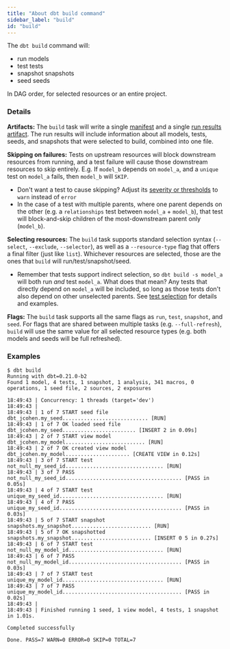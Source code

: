 ```yaml
---
title: "About dbt build command"
sidebar_label: "build"
id: "build"
---
```


The `dbt build` command will:
- run models
- test tests
- snapshot snapshots
- seed seeds

In DAG order, for selected resources or an entire project.

### Details

**Artifacts:** The `build` task will write a single [manifest](/reference/artifacts/manifest-json) and a single [run results artifact](/reference/artifacts/run-results-json). The run results will include information about all models, tests, seeds, and snapshots that were selected to build, combined into one file.

**Skipping on failures:** Tests on upstream resources will block downstream resources from running, and a test failure will cause those downstream resources to skip entirely. E.g. If `model_b` depends on `model_a`, and a `unique` test on `model_a` fails, then `model_b` will `SKIP`.
- Don't want a test to cause skipping? Adjust its [severity or thresholds](/reference/resource-configs/severity) to `warn` instead of `error`
- In the case of a test with multiple parents, where one parent depends on the other (e.g. a `relationships` test between `model_a` + `model_b`), that test will block-and-skip children of the most-downstream parent only (`model_b`).

**Selecting resources:** The `build` task supports standard selection syntax (`--select`, `--exclude`, `--selector`), as well as a `--resource-type` flag that offers a final filter (just like `list`). Whichever resources are selected, those are the ones that `build` will run/test/snapshot/seed.
- Remember that tests support indirect selection, so `dbt build -s model_a` will both run _and_ test `model_a`. What does that mean? Any tests that directly depend on `model_a` will be included, so long as those tests don't also depend on other unselected parents. See [test selection](/reference/node-selection/test-selection-examples) for details and examples.

**Flags:** The `build` task supports all the same flags as `run`, `test`, `snapshot`, and `seed`. For flags that are shared between multiple tasks (e.g. `--full-refresh`), `build` will use the same value for all selected resource types (e.g. both models and seeds will be full refreshed).

### Examples

```
$ dbt build
Running with dbt=0.21.0-b2
Found 1 model, 4 tests, 1 snapshot, 1 analysis, 341 macros, 0 operations, 1 seed file, 2 sources, 2 exposures

18:49:43 | Concurrency: 1 threads (target='dev')
18:49:43 |
18:49:43 | 1 of 7 START seed file dbt_jcohen.my_seed............................ [RUN]
18:49:43 | 1 of 7 OK loaded seed file dbt_jcohen.my_seed........................ [INSERT 2 in 0.09s]
18:49:43 | 2 of 7 START view model dbt_jcohen.my_model.......................... [RUN]
18:49:43 | 2 of 7 OK created view model dbt_jcohen.my_model..................... [CREATE VIEW in 0.12s]
18:49:43 | 3 of 7 START test not_null_my_seed_id................................ [RUN]
18:49:43 | 3 of 7 PASS not_null_my_seed_id...................................... [PASS in 0.05s]
18:49:43 | 4 of 7 START test unique_my_seed_id.................................. [RUN]
18:49:43 | 4 of 7 PASS unique_my_seed_id........................................ [PASS in 0.03s]
18:49:43 | 5 of 7 START snapshot snapshots.my_snapshot.......................... [RUN]
18:49:43 | 5 of 7 OK snapshotted snapshots.my_snapshot.......................... [INSERT 0 5 in 0.27s]
18:49:43 | 6 of 7 START test not_null_my_model_id............................... [RUN]
18:49:43 | 6 of 7 PASS not_null_my_model_id..................................... [PASS in 0.03s]
18:49:43 | 7 of 7 START test unique_my_model_id................................. [RUN]
18:49:43 | 7 of 7 PASS unique_my_model_id....................................... [PASS in 0.02s]
18:49:43 |
18:49:43 | Finished running 1 seed, 1 view model, 4 tests, 1 snapshot in 1.01s.

Completed successfully

Done. PASS=7 WARN=0 ERROR=0 SKIP=0 TOTAL=7
```
